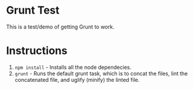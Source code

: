 # Grunt Test
This is a test/demo of getting Grunt to work.

# Instructions
1. `npm install` - Installs all the node dependecies.
2. `grunt` - Runs the default grunt task, which is to concat the files, lint the concatenated file, and uglify (minify) the linted file.
